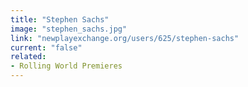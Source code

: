 ```yaml
---
title: "Stephen Sachs"
image: "stephen_sachs.jpg"
link: "newplayexchange.org/users/625/stephen-sachs"
current: "false"
related:
- Rolling World Premieres
---
```

